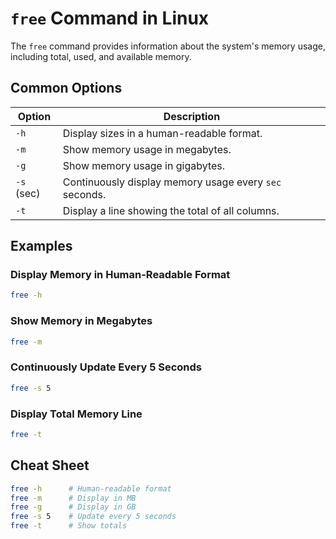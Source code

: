 # `free` Command in Linux

The `free` command provides information about the system's memory usage, including total, used, and available memory.

## Common Options

| Option      | Description                                    |
|-------------|------------------------------------------------|
| `-h`        | Display sizes in a human-readable format.      |
| `-m`        | Show memory usage in megabytes.                |
| `-g`        | Show memory usage in gigabytes.                |
| `-s` (sec)  | Continuously display memory usage every `sec` seconds. |
| `-t`        | Display a line showing the total of all columns. |

## Examples

### Display Memory in Human-Readable Format
```bash
free -h
```

### Show Memory in Megabytes
```bash
free -m
```

### Continuously Update Every 5 Seconds
```bash
free -s 5
```

### Display Total Memory Line
```bash
free -t
```

## Cheat Sheet

```bash
free -h      # Human-readable format
free -m      # Display in MB
free -g      # Display in GB
free -s 5    # Update every 5 seconds
free -t      # Show totals
```
